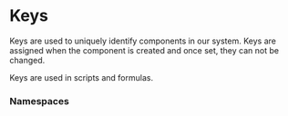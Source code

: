 # Keys

Keys are used to uniquely identify components in our system.  Keys are assigned when the component is created and once set, they can not be changed.

Keys are used in scripts and formulas.

### Namespaces
